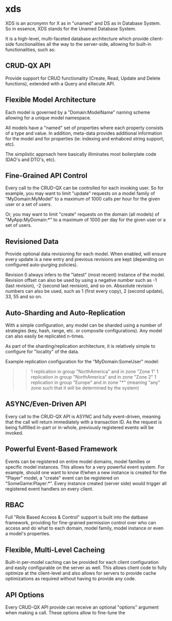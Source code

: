 # xds
XDS is an acronymn for X as in "unamed" and DS as in Database System. So in essence, XDS stands for the Unamed Database System.

It is a high-level, multi-faceted database architecture which provide client-side functionalities all the way to the server-side, allowing for built-in functionalities, such as:

CRUD-QX API
-----------------------------------------------------------------------------------------------------------
Provide support for CRUD functionality (Create, Read, Update and Delete functions), extended with a
Query and eXecute API.

Flexible Model Architecture
-----------------------------------------------------------------------------------------------------------
Each model is governed by a "Domain:ModelName" naming scheme allowing for a unique model namespace.

All models have a "named" set of properties where each property consists of a type and value. In addition,
meta-data provides additional information for the model and for properties (ie: indexing and enhabced string
support, etc).

The simplistic approach here basically illiminates most boilerplate code (DAO's and DTO's, etc).

Fine-Grained API Control
-----------------------------------------------------------------------------------------------------------
Every call to the CRUD-QX can be controlled for each invoking user. So for example, you may want to limit
"update" requests on a model family of "MyDomain:MyModel" to a maximum of 1000 calls per hour for the
given user or a set of users.

Or, you may want to limit "create" requests on the domain (all models) of "MyApp:MyDomain:\*" to a maximum
of 1000 per day for the given user or a set of users.

Revisioned Data
-----------------------------------------------------------------------------------------------------------
Provide optional data revisioning for each model. When enabled, will ensure every update is a new entry
and previous revisions are kept (depending on configured auto-purging policies).

Revision 0 always infers to the "latest" (most recent) instance of the model. Revision offset can also be 
used by using a negative number such as -1 (last revision), -2 (second last revision), and so on. Abssolute 
revision numbers can also be used, such as 1 (first every copy), 2 (second update), 33, 55 and so on.

Auto-Sharding and Auto-Replication
-----------------------------------------------------------------------------------------------------------
With a simple configuration, any model can be sharded using a number of strategies (key, hash, range, etc.
or composite configurations). Any model can also easily be replicated n-times.

As part of the sharding/replication architecture, it is relatively simple to configure for "locality" of
the data.

Example replication configuration for the "MyDomain:SomeUser" model:

 >> 1 replication in group "NorthAmerica" and in zone "Zone 1"
 >> 1 replication in group "NorthAmerica" and in zone "Zone 2"
 >> 1 replication in group "Europe" and in zone "\*" (meaning "any" zone such that it will be determined by the system)

ASYNC/Even-Driven API
-----------------------------------------------------------------------------------------------------------
Every call to the CRUD-QX API is ASYNC and fully event-driven, meaning that the call will return immediately
with a transaction ID. As the request is being fullfilled in-part or in-whole, previously registered events
will be invoked.

Powerful Event-Based Framework
-----------------------------------------------------------------------------------------------------------
Events can be registered on entire model domains, model families or specific model instances. This allows
for a very powerful event system. For example, should one want to know if/when a new instance is created
for the "Player" model, a "create" event can be registered on "SomeGame:Player:\*". Every instance created
(server side) would trigger all registered event handlers on every client.

RBAC
-----------------------------------------------------------------------------------------------------------
Full "Role Based Access & Control" support is built into the datbase framework, providing for fine-grained
permission control over who can access and do what to each domain, model family, model instance or even
a model's properties.

Flexible, Multi-Level Cacheing
-----------------------------------------------------------------------------------------------------------
Built-in per-model caching can be provided for each client configuration and easily configurable on the
server as well. This allows client code to fully optimize at the client-level and also allows for servers
to provide cache optimizations as required without having to provide any code.

API Options
-----------------------------------------------------------------------------------------------------------
Every CRUD-QX API provide can receive an optional "options" argument when making a call. These options 
allow to fine-tune the 

